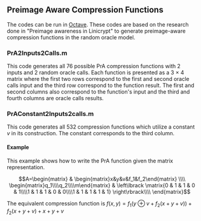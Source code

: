 ## Preimage Aware Compression Functions
The codes can be run in [Octave](https://octave.org/). These codes are based on the research done in "Preimage awareness in Linicrypt" to generate preimage-aware compression functions in the random oracle model.
### PrA2Inputs2Calls.m
This code generates all 76 possible PrA compression functions with 2 inputs and 2 random oracle calls. Each function is presented as a 3 $\times$ 4 matrix where the first two rows correspond to the first and second oracle calls input and the third row correspond to the function result. The first and second columns also correspond to the function's input and the third and fourth columns are oracle calls results.


### PrAConstant2Inputs2calls.m
This code generates all 532 compression functions which utilize a constant $v$ in its construction. The constant corresponds to the third column.
#### Example
This example shows how to write the PrA function given the matrix representation.

$$A=\begin{matrix}
 & \begin{matrix}x&y&v&f_1&f_2\end{matrix} \\\\
\begin{matrix}q_1\\\\q_2\\\\m\end{matrix} & 
 \left\lbrack \matrix{0 & 1 & 1 & 0 & 1\\\\1 & 1 & 1 & 0 & 0\\\\1 & 1 & 1 & 1 & 1} \right\rbrack\\\\
\end{matrix}$$

The equivalent compression function is $f(x,y)=f_1(y\oplus v+f_2(x+y+v))+f_2(x+y+v)+x+y+v$
